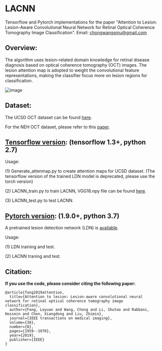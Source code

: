 # LACNN


Tensorflow and Pytorch implementations for the paper "Attention to Lesion: Lesion-Aware Convolutional Neural Network for Retinal Optical Coherence Tomography Image Classification". Email: chongwangsmu@gmail.com

## Overview:

The algorithm uses lesion-related domain knowledge for retinal disease diagnosis based on optical coherence tomography (OCT) images. The lesion attention map is adopted to weight the convolutional feature representations, making the classifier focus more on lesion regions for classification.


![image](https://github.com/runningcw/LACNN/blob/master/LACNN-torch/LACNN.png)


## Dataset:

The UCSD OCT dataset can be found [here](https://data.mendeley.com/datasets/rscbjbr9sj).

For the NEH OCT dataset, please refer to this [paper](https://ieeexplore.ieee.org/document/8166817).


## [Tensorflow version](https://github.com/runningcw/LACNN/tree/master/LACNN-tensorflow): (tensorflow 1.3+, python 2.7)

Usage:

(1) Generate_attenmap.py to create attention maps for UCSD dataset. (The tensorflow version of the trained LDN model is deprecated, please use the torch version)

(2) LACNN_train.py to train LACNN, VGG16.npy file can be found [here](https://github.com/machrisaa/tensorflow-vgg).                                       

(3) LACNN_test.py to test LACNN.



## [Pytorch version](https://github.com/runningcw/LACNN/tree/master/LACNN-torch): (1.9.0+, python 3.7)

A pretrained lesion detection network (LDN) is [available](https://drive.google.com/drive/folders/1I2Ov3nbuRTWdOqTVli1IuZ8fWffnESUc?usp=drive_link). 

Usage:

(1) LDN training and test.

(2) LACNN traning and test.


## Citation:
   
__If you use the code, please consider citing the following paper:__

```
@article{fang2019attention,
  title={Attention to lesion: Lesion-aware convolutional neural network for retinal optical coherence tomography image classification},
  author={Fang, Leyuan and Wang, Chong and Li, Shutao and Rabbani, Hossein and Chen, Xiangdong and Liu, Zhimin},
  journal={IEEE transactions on medical imaging},
  volume={38},
  number={8},
  pages={1959--1970},
  year={2019},
  publisher={IEEE}
}
```
